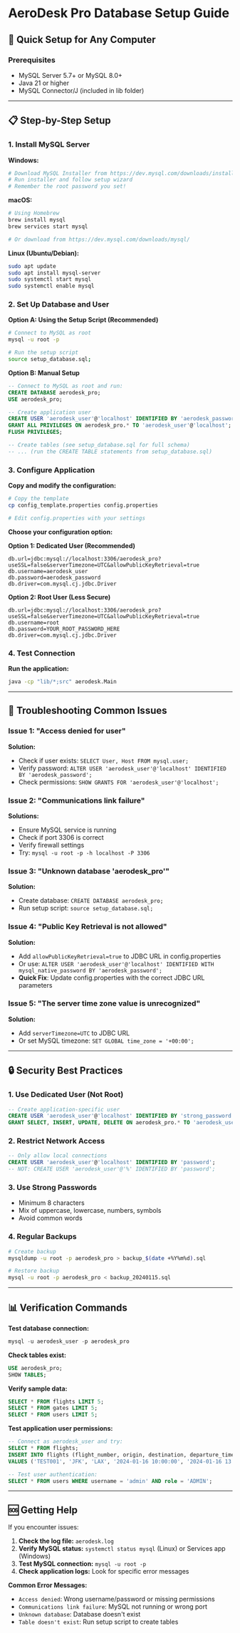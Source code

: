 # AeroDesk Pro Database Setup Guide

## 🚀 Quick Setup for Any Computer

### Prerequisites
- MySQL Server 5.7+ or MySQL 8.0+
- Java 21 or higher
- MySQL Connector/J (included in lib folder)

---

## 📋 Step-by-Step Setup

### 1. Install MySQL Server

**Windows:**
```bash
# Download MySQL Installer from https://dev.mysql.com/downloads/installer/
# Run installer and follow setup wizard
# Remember the root password you set!
```

**macOS:**
```bash
# Using Homebrew
brew install mysql
brew services start mysql

# Or download from https://dev.mysql.com/downloads/mysql/
```

**Linux (Ubuntu/Debian):**
```bash
sudo apt update
sudo apt install mysql-server
sudo systemctl start mysql
sudo systemctl enable mysql
```

### 2. Set Up Database and User

**Option A: Using the Setup Script (Recommended)**
```bash
# Connect to MySQL as root
mysql -u root -p

# Run the setup script
source setup_database.sql;
```

**Option B: Manual Setup**
```sql
-- Connect to MySQL as root and run:
CREATE DATABASE aerodesk_pro;
USE aerodesk_pro;

-- Create application user
CREATE USER 'aerodesk_user'@'localhost' IDENTIFIED BY 'aerodesk_password';
GRANT ALL PRIVILEGES ON aerodesk_pro.* TO 'aerodesk_user'@'localhost';
FLUSH PRIVILEGES;

-- Create tables (see setup_database.sql for full schema)
-- ... (run the CREATE TABLE statements from setup_database.sql)
```

### 3. Configure Application

**Copy and modify the configuration:**
```bash
# Copy the template
cp config_template.properties config.properties

# Edit config.properties with your settings
```

**Choose your configuration option:**

**Option 1: Dedicated User (Recommended)**
```properties
db.url=jdbc:mysql://localhost:3306/aerodesk_pro?useSSL=false&serverTimezone=UTC&allowPublicKeyRetrieval=true
db.username=aerodesk_user
db.password=aerodesk_password
db.driver=com.mysql.cj.jdbc.Driver
```

**Option 2: Root User (Less Secure)**
```properties
db.url=jdbc:mysql://localhost:3306/aerodesk_pro?useSSL=false&serverTimezone=UTC&allowPublicKeyRetrieval=true
db.username=root
db.password=YOUR_ROOT_PASSWORD_HERE
db.driver=com.mysql.cj.jdbc.Driver
```

### 4. Test Connection

**Run the application:**
```bash
java -cp "lib/*;src" aerodesk.Main
```

---

## 🔧 Troubleshooting Common Issues

### Issue 1: "Access denied for user"
**Solution:**
- Check if user exists: `SELECT User, Host FROM mysql.user;`
- Verify password: `ALTER USER 'aerodesk_user'@'localhost' IDENTIFIED BY 'aerodesk_password';`
- Check permissions: `SHOW GRANTS FOR 'aerodesk_user'@'localhost';`

### Issue 2: "Communications link failure"
**Solutions:**
- Ensure MySQL service is running
- Check if port 3306 is correct
- Verify firewall settings
- Try: `mysql -u root -p -h localhost -P 3306`

### Issue 3: "Unknown database 'aerodesk_pro'"
**Solution:**
- Create database: `CREATE DATABASE aerodesk_pro;`
- Run setup script: `source setup_database.sql;`

### Issue 4: "Public Key Retrieval is not allowed"
**Solution:**
- Add `allowPublicKeyRetrieval=true` to JDBC URL in config.properties
- Or use: `ALTER USER 'aerodesk_user'@'localhost' IDENTIFIED WITH mysql_native_password BY 'aerodesk_password';`
- **Quick Fix**: Update config.properties with the correct JDBC URL parameters

### Issue 5: "The server time zone value is unrecognized"
**Solution:**
- Add `serverTimezone=UTC` to JDBC URL
- Or set MySQL timezone: `SET GLOBAL time_zone = '+00:00';`

---

## 🔒 Security Best Practices

### 1. Use Dedicated User (Not Root)
```sql
-- Create application-specific user
CREATE USER 'aerodesk_user'@'localhost' IDENTIFIED BY 'strong_password';
GRANT SELECT, INSERT, UPDATE, DELETE ON aerodesk_pro.* TO 'aerodesk_user'@'localhost';
```

### 2. Restrict Network Access
```sql
-- Only allow local connections
CREATE USER 'aerodesk_user'@'localhost' IDENTIFIED BY 'password';
-- NOT: CREATE USER 'aerodesk_user'@'%' IDENTIFIED BY 'password';
```

### 3. Use Strong Passwords
- Minimum 8 characters
- Mix of uppercase, lowercase, numbers, symbols
- Avoid common words

### 4. Regular Backups
```bash
# Create backup
mysqldump -u root -p aerodesk_pro > backup_$(date +%Y%m%d).sql

# Restore backup
mysql -u root -p aerodesk_pro < backup_20240115.sql
```

---

## 📊 Verification Commands

**Test database connection:**
```sql
mysql -u aerodesk_user -p aerodesk_pro
```

**Check tables exist:**
```sql
USE aerodesk_pro;
SHOW TABLES;
```

**Verify sample data:**
```sql
SELECT * FROM flights LIMIT 5;
SELECT * FROM gates LIMIT 5;
SELECT * FROM users LIMIT 5;
```

**Test application user permissions:**
```sql
-- Connect as aerodesk_user and try:
SELECT * FROM flights;
INSERT INTO flights (flight_number, origin, destination, departure_time, arrival_time) 
VALUES ('TEST001', 'JFK', 'LAX', '2024-01-16 10:00:00', '2024-01-16 13:30:00');

-- Test user authentication:
SELECT * FROM users WHERE username = 'admin' AND role = 'ADMIN';
```

---

## 🆘 Getting Help

If you encounter issues:

1. **Check the log file:** `aerodesk.log`
2. **Verify MySQL status:** `systemctl status mysql` (Linux) or Services app (Windows)
3. **Test MySQL connection:** `mysql -u root -p`
4. **Check application logs:** Look for specific error messages

**Common Error Messages:**
- `Access denied`: Wrong username/password or missing permissions
- `Communications link failure`: MySQL not running or wrong port
- `Unknown database`: Database doesn't exist
- `Table doesn't exist`: Run setup script to create tables 